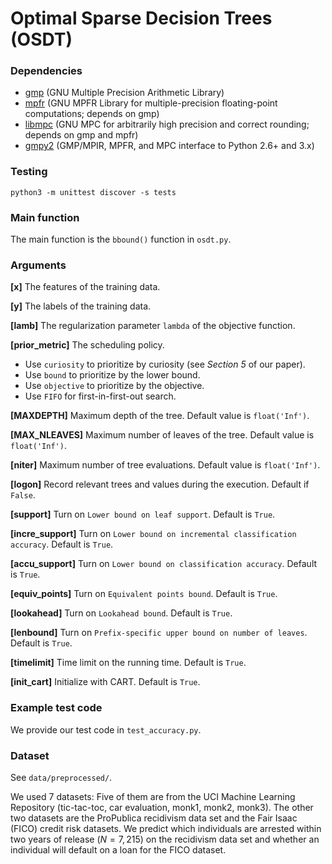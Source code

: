 # Optimal Sparse Decision Trees (OSDT)

### Dependencies
* [gmp](https://gmplib.org/) (GNU Multiple Precision Arithmetic Library)
* [mpfr](http://www.mpfr.org/) (GNU MPFR Library for multiple-precision floating-point computations; depends on gmp)
* [libmpc](http://www.multiprecision.org/) (GNU MPC for arbitrarily high precision and correct rounding; depends on gmp and mpfr)
* [gmpy2](https://pypi.org/project/gmpy2/#files) (GMP/MPIR, MPFR, and MPC interface to Python 2.6+ and 3.x)

### Testing
`python3 -m unittest discover -s tests`

### Main function
The main function is the `bbound()` function in `osdt.py`.

### Arguments

**[x]** The features of the training data.

**[y]** The labels of the training data.

**[lamb]** The regularization parameter `lambda` of the objective function.

**[prior_metric]** The scheduling policy.

* Use `curiosity` to prioritize by curiosity (see *Section 5* of our paper).
* Use `bound` to prioritize by the lower bound.
* Use `objective` to prioritize by the objective.
* Use `FIFO` for first-in-first-out search.

**[MAXDEPTH]** Maximum depth of the tree. Default value is `float('Inf')`.

**[MAX_NLEAVES]** Maximum number of leaves of the tree. Default value is `float('Inf')`.

**[niter]** Maximum number of tree evaluations. Default value is `float('Inf')`.

**[logon]** Record relevant trees and values during the execution. Default if `False`.

**[support]** Turn on `Lower bound on leaf support`. Default is `True`.

**[incre_support]** Turn on `Lower bound on incremental classification accuracy`. Default is `True`.

**[accu_support]** Turn on `Lower bound on classification accuracy`. Default is `True`.

**[equiv_points]** Turn on `Equivalent points bound`. Default is `True`.

**[lookahead]** Turn on `Lookahead bound`. Default is `True`.

**[lenbound]** Turn on `Prefix-specific upper bound on number of leaves`. Default is `True`.

**[timelimit]** Time limit on the running time. Default is `True`.

**[init_cart]** Initialize with CART. Default is `True`.

### Example test code

We provide our test code in `test_accuracy.py`.

### Dataset

See `data/preprocessed/`.

We used 7 datasets: Five of them are from the UCI Machine Learning Repository (tic-tac-toc, car evaluation, monk1, monk2, monk3). 
The other two datasets are the ProPublica recidivism data set and the Fair Isaac (FICO) credit risk datasets. 
We predict which individuals are arrested within two years of release (${N = 7,215}$) on the recidivism data set and whether an individual will default on a loan for the FICO dataset. 